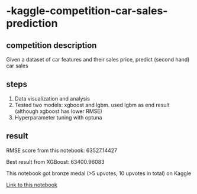 # -kaggle-competition-car-sales-prediction

## competition description
Given a dataset of car features and their sales price, predict (second hand) car sales 

## steps
1. Data visualization and analysis
2. Tested two models: xgboost and lgbm. used lgbm as end result (although xgboost has lower RMSE)
3. Hyperparameter tuning with optuna

## result
RMSE score from this notebook: 63527.14427

Best result from XGBoost: 63400.96083 

This notebook got bronze medal (>5 upvotes, 10 upvotes in total) on Kaggle

[Link to this notebook](https://www.kaggle.com/code/adastroabyssosque/prediction-with-lgbm?kernelSessionId=198862227)
